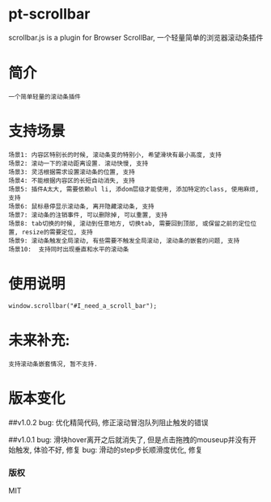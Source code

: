 # pt-scrollbar
scrollbar.js is a plugin for Browser ScrollBar, 一个轻量简单的浏览器滚动条插件

# 简介

	一个简单轻量的滚动条插件

# 支持场景

	场景1: 内容区特别长的时候, 滚动条变的特别小, 希望滑块有最小高度, 支持
	场景2: 滚动一下的滚动距离设置. 滚动快慢, 支持
	场景3: 灵活根据需求设置滚动条的位置, 支持
	场景4: 不能根据内容区的长短自动消失, 支持
	场景5: 插件A太大, 需要依赖ul li, 添dom层级才能使用, 添加特定的class, 使用麻烦, 支持
	场景6: 鼠标悬停显示滚动条, 离开隐藏滚动条, 支持
	场景7: 滚动条的注销事件, 可以删除掉, 可以重置, 支持
	场景8: tab切换的时候, 滚动到任意地方, 切换tab, 需要回到顶部, 或保留之前的定位位置, resize的需要定位, 支持
	场景9: 滚动条触发全局滚动, 有些需要不触发全局滚动, 滚动条的嵌套的问题, 支持
	场景10:  支持同时出现垂直和水平的滚动条

# 使用说明

	window.scrollbar("#I_need_a_scroll_bar");

# 未来补充:

	支持滚动条嵌套情况, 暂不支持.

# 版本变化

##v1.0.2
	bug: 优化精简代码, 修正滚动冒泡队列阻止触发的错误

##v1.0.1
	bug: 滑块hover离开之后就消失了, 但是点击拖拽的mouseup并没有开始触发, 体验不好, 修复
	bug: 滑动的step步长顺滑度优化,  修复

### 版权
  MIT
